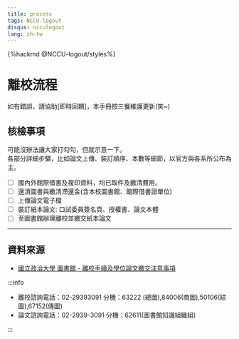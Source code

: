 ```yaml
---
title: process
tags: NCCU-logout
disqus: ncculogout
lang: zh-tw
---
```


{%hackmd @NCCU-logout/styles%}

# 離校流程

如有錯誤，請協助[即時回饋]，本手冊按三餐維護更新(笑~)

## 核檢事項

可能沒辦法讓大家打勾勾，但就示意一下。  
各部分詳細步驟，比如論文上傳、裝訂順序、本數等細節，以官方與各系所公布為主。

* [ ] 國內外館際借書及複印資料，均已取件及繳清費用。
* [ ] 還清圖書與繳清滯還金(含本校圖書館、館際借書證單位)
* [ ] 上傳論文電子檔
* [ ] 裝訂紙本論文: 口試委員簽名頁、授權書、論文本體
* [ ] 至圖書館辦理離校並繳交紙本論文

---

## 資料來源

* [國立政治大學 圖書館 - 離校手續及學位論文繳交注意事項](https://www.lib.nccu.edu.tw/zh_tw/service/207)

:::info

* 離校諮詢電話：02-29393091 分機：63222 (總圖),84006(商圖),50106(綜圖),67152(傳圖)  
* 論文諮詢電話：02-2939-3091 分機：62611(圖書館知識組織組)

:::
